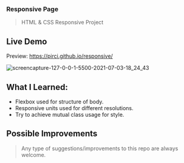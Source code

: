 ### Responsive Page

> HTML & CSS Responsive Project
## Live Demo

Preview: https://pirci.github.io/responsive/

![screencapture-127-0-0-1-5500-2021-07-03-18_24_43](https://user-images.githubusercontent.com/43238947/124360798-037b0e00-dc2c-11eb-95c1-beebea4db56c.png)

## What I Learned:

- Flexbox used for structure of body.
- Responsive units used for different resolutions.
- Try to achieve mutual class usage for style.

## Possible Improvements

> Any type of suggestions/improvements to this repo are always welcome.
